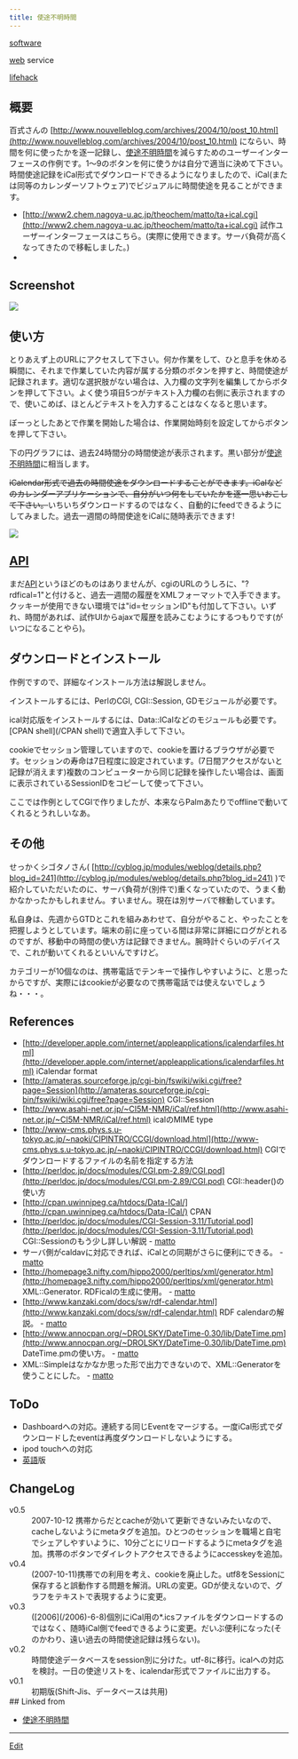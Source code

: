 ```yaml
---
title: 使途不明時間
---
```



[software](/software)

[web](/web) service

[lifehack](/lifehack)


## 概要

百式さんの [http://www.nouvelleblog.com/archives/2004/10/post_10.html](http://www.nouvelleblog.com/archives/2004/10/post_10.html) にならい、時間を何に使ったかを逐一記録し、[使途不明時間](/使途不明時間)を減らすためのユーザーインターフェースの作例です。1〜9のボタンを何に使うかは自分で適当に決めて下さい。時間使途記録をiCal形式でダウンロードできるようになりましたので、iCal(または同等のカレンダーソフトウェア)でビジュアルに時間使途を見ることができます。

* [http://www2.chem.nagoya-u.ac.jp/theochem/matto/ta+ical.cgi](http://www2.chem.nagoya-u.ac.jp/theochem/matto/ta+ical.cgi) 試作ユーザーインターフェースはこちら。(実際に使用できます。サーバ負荷が高くなってきたので移転しました。)
* [](ta+ical.cgi)

## Screenshot

![](ta.png)


## 使い方

とりあえず上のURLにアクセスして下さい。何か作業をして、ひと息手を休める瞬間に、それまで作業していた内容が属する分類のボタンを押すと、時間使途が記録されます。適切な選択肢がない場合は、入力欄の文字列を編集してからボタンを押して下さい。よく使う項目5つがテキスト入力欄の右側に表示されますので、使いこめば、ほとんどテキストを入力することはなくなると思います。



ぼーっとしたあとで作業を開始した場合は、作業開始時刻を設定してからボタンを押して下さい。



下の円グラフには、過去24時間分の時間使途が表示されます。黒い部分が[使途不明時間](/使途不明時間)に相当します。



~~iCalendar形式で過去の時間使途をダウンロードすることができます。iCalなどのカレンダーアプリケーションで、自分がいつ何をしていたかを逐一思いおこして下さい。~~いちいちダウンロードするのではなく、自動的にfeedできるようにしてみました。過去一週間の時間使途をiCalに随時表示できます!

![](ical.png)


## [API](/API)

まだ[API](/API)というほどのものはありませんが、cgiのURLのうしろに、"?rdfical=1"と付けると、過去一週間の履歴をXMLフォーマットで入手できます。クッキーが使用できない環境では"id=セッションID"も付加して下さい。いずれ、時間があれば、試作UIからajaxで履歴を読みこむようにするつもりです(がいつになることやら)。


## ダウンロードとインストール

作例ですので、詳細なインストール方法は解説しません。



インストールするには、PerlのCGI, CGI::Session, GDモジュールが必要です。



ical対応版をインストールするには、Data::ICalなどのモジュールも必要です。[CPAN shell](/CPAN shell)で適宜入手して下さい。



cookieでセッション管理していますので、cookieを置けるブラウザが必要です。セッションの寿命は7日程度に設定されています。(7日間アクセスがないと記録が消えます)複数のコンピューターから同じ記録を操作したい場合は、画面に表示されているSessionIDをコピーして使って下さい。



ここでは作例としてCGIで作りましたが、本来ならPalmあたりでofflineで動いてくれるとうれしいなあ。


## その他

せっかくシゴタノさん( [http://cyblog.jp/modules/weblog/details.php?blog_id=241](http://cyblog.jp/modules/weblog/details.php?blog_id=241) )で紹介していただいたのに、サーバ負荷が(別件で)重くなっていたので、うまく動かなかったかもしれません。すいません。現在は別サーバで稼動しています。



私自身は、先週からGTDとこれを組みあわせて、自分がやること、やったことを把握しようとしています。端末の前に座っている間は非常に詳細にログがとれるのですが、移動中の時間の使い方は記録できません。腕時計ぐらいのデバイスで、これが動いてくれるといいんですけど。



カテゴリーが10個なのは、携帯電話でテンキーで操作しやすいように、と思ったからですが、実際にはcookieが必要なので携帯電話では使えないでしょうね・・・。


## References

* [http://developer.apple.com/internet/appleapplications/icalendarfiles.html](http://developer.apple.com/internet/appleapplications/icalendarfiles.html) iCalendar format
* [http://amateras.sourceforge.jp/cgi-bin/fswiki/wiki.cgi/free?page=Session](http://amateras.sourceforge.jp/cgi-bin/fswiki/wiki.cgi/free?page=Session) CGI::Session
* [http://www.asahi-net.or.jp/~CI5M-NMR/iCal/ref.html](http://www.asahi-net.or.jp/~CI5M-NMR/iCal/ref.html) icalのMIME type
* [http://www-cms.phys.s.u-tokyo.ac.jp/~naoki/CIPINTRO/CCGI/download.html](http://www-cms.phys.s.u-tokyo.ac.jp/~naoki/CIPINTRO/CCGI/download.html) CGIでダウンロードするファイルの名前を指定する方法
* [http://perldoc.jp/docs/modules/CGI.pm-2.89/CGI.pod](http://perldoc.jp/docs/modules/CGI.pm-2.89/CGI.pod) CGI::header()の使い方
* [http://cpan.uwinnipeg.ca/htdocs/Data-ICal/](http://cpan.uwinnipeg.ca/htdocs/Data-ICal/) CPAN
* [http://perldoc.jp/docs/modules/CGI-Session-3.11/Tutorial.pod](http://perldoc.jp/docs/modules/CGI-Session-3.11/Tutorial.pod) CGI::Sessionのもう少し詳しい解説 - [matto](/matto) 
* サーバ側がcaldavに対応できれば、iCalとの同期がさらに便利にできる。 - [matto](/matto) 
* [http://homepage3.nifty.com/hippo2000/perltips/xml/generator.htm](http://homepage3.nifty.com/hippo2000/perltips/xml/generator.htm) XML::Generator. RDFicalの生成に使用。 - [matto](/matto) 
* [http://www.kanzaki.com/docs/sw/rdf-calendar.html](http://www.kanzaki.com/docs/sw/rdf-calendar.html) RDF calendarの解説。 - [matto](/matto) 
* [http://www.annocpan.org/~DROLSKY/DateTime-0.30/lib/DateTime.pm](http://www.annocpan.org/~DROLSKY/DateTime-0.30/lib/DateTime.pm) DateTime.pmの使い方。 - [matto](/matto) 
* XML::Simpleはなかなか思った形で出力できないので、XML::Generatorを使うことにした。 - [matto](/matto) 

## ToDo

* Dashboardへの対応。連続する同じEventをマージする。一度iCal形式でダウンロードしたeventは再度ダウンロードしないようにする。
* ipod touchへの対応
* [英語](/英語)版

## ChangeLog

<dl>
  <dt>v0.5</dt><dd>2007-10-12 携帯からだとcacheが効いて更新できないみたいなので、cacheしないようにmetaタグを追加。ひとつのセッションを職場と自宅でシェアしやすいように、10分ごとにリロードするようにmetaタグを追加。携帯のボタンでダイレクトアクセスできるようにaccesskeyを追加。
</dd>
  <dt>v0.4</dt><dd>(2007-10-11)携帯での利用を考え、cookieを廃止した。utf8をSessionに保存すると誤動作する問題を解消。URLの変更。GDが使えないので、グラフをテキストで表現するように変更。
</dd>
  <dt>v0.3</dt><dd>([2006](/2006)-6-8)個別にiCal用の*.icsファイルをダウンロードするのではなく、随時iCal側でfeedできるように変更。だいぶ便利になった(そのかわり、遠い過去の時間使途記録は残らない)。
</dd>
  <dt>v0.2</dt><dd>時間使途データベースをsession別に分けた。utf-8に移行。icalへの対応を検討。一日の使途リストを、icalendar形式でファイルに出力する。
</dd>
  <dt>v0.1</dt><dd>初期版(Shift-Jis、データベースは共用)
</dd>
## Linked from

* [使途不明時間](/使途不明時間)


----
[Edit](https://github.com/vitroid/vitroid.github.io/edit/master/MD/使途不明時間.md)
